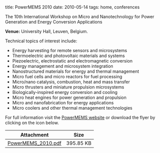 title: PowerMEMS 2010
date: 2010-05-14 
tags: home, conferences


The 10th International Workshop on Micro and Nanotechnology for Power Generation and Energy Conversion Applications
<!--break-->
**Venue:** University Hall, Leuven, Belgium.  
  
  
Technical topics of interest include:

* Energy harvesting for remote sensors and microsystems  
* Thermoelectric and photovoltaic materials and systems  
* Piezoelectric, electrostatic and electromagnetic conversion  
* Energy management and microsystem integration  
* Nanostructured materials for energy and thermal management  
* Micro fuel cells and micro reactors for fuel processing  
* Micro/nano catalysis, combustion, heat and mass transfer  
* Micro thrusters and miniature propulsion microsystems  
* Biologically-inspired energy conversion and cooling
* Micro heat engines for power generation and propulsion  
* Micro and nanofabrication for energy applications  
* Micro coolers and other thermal management technologies  

For full information visit the [PowerMEMS website](http://www.powermems.org/) or download the flyer by clicking on the icon below.

| Attachment | Size |
|---|---|
| <a href="/files/PowerMEMS_2010.pdf">PowerMEMS_2010.pdf</a> | 395.85 KB |
